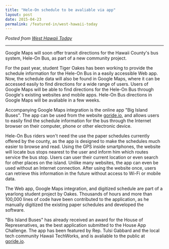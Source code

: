 ```yaml
---
title: "Hele-On schedule to be avaliable via app"
layout: post
date: 2015-04-23
permalink: /featured-in/west-hawaii-today
---
```

*Posted from [West Hawaii Today](http://www.staradvertiser.com/2012/07/31/hawaii-news/for-teenager-buds-of-life-bloom-without-boundaries/)*

___

Google Maps will soon offer transit directions for the Hawaii County's bus system,
Hele-On Bus, as part of a new community project.

For the past year, student Tiger Oakes has been working to provide
the schedule information for the Hele-On Bus in a easily accessible Web app.
Now, the schedule data will also be found in Google Maps, where it can be
accessed easily to find directions for a wide range of users.
Users of Google Maps will be able to find directions for the Hele-On Bus through
Google's existing websites and mobile apps. Hele-On Bus directions in Google Maps
will be avaliable in a few weeks.

Accompanying Google Maps integration is the online app "Big Island Buses".
The app can be used from the website [goride.io](https://notwoods.github.io/big-island-buses),
and allows users to easily find the schedule information for the bus through the
Internet browser on their computer, phone or other electronic device.

Hele-On Bus riders won't need the use the paper schedules currently offered
by the county, as the app is designed to make the schedules much easier to
browse and read. Using the GPS inside smartphones, the website will locate
bus stops nearest to the user and inform him which routes service the bus stop.
Users can user their current location or even search for other places on the island.
Unlike many websites, the app can even be used without an Internet connection.
After using the website once, users can retrieve this information in the
future without access to Wi-Fi or mobile data.

The Web app, Google Maps integration, and digitized schedule are part of a
yearlong student project by Oakes. Thousands of hours and more than 100,000
lines of code have been contributed to the application, as he manually digitized
the existing paper schedules and developed the software.

"Bis Island Buses" has already received an award for the House of Represenatives,
as the best application submitted to the House App Challenge. The app has been
featured by Rep. Tulsi Gabbard and the local tech community Hawaii TechWorks,
and is avaliable to the public at [goride.io](https://notwoods.github.io/big-island-buses).
